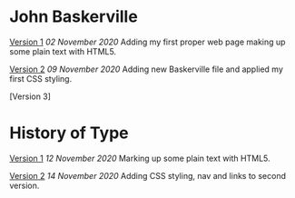 John Baskerville
=============
[Version 1](https://github.com/emmamcgurrenixd/baskerville/blob/gh-pages/baskerville_one.html)
*02 November 2020*
Adding my first proper web page making up some plain text with HTML5.

[Version 2](file:///Users/emmamcgurren/Documents/baskerville/baskerville_two.html)
*09 November 2020*
Adding new Baskerville file and applied my first CSS styling.

[Version 3]



History of Type
================
[Version 1](file:///Users/emmamcgurren/Dropbox/My%20Mac%20(Emma%E2%80%99s%20MacBook%20Air)/Downloads/john-baskerville-gh-pages/thehistoryoftype.html)
*12 November 2020*
Marking up some plain text with HTML5.


[Version 2](file:///Users/emmamcgurren/Documents/baskerville/history_two.html)
*14 November 2020*
Adding CSS styling, nav and links to second version.


